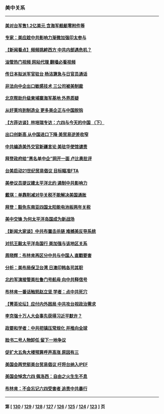 ### 美中关系
---
#### [美对台军售1.2亿美元 含海军舰艇零附件等](../../pages/nf1412576/n13755533.md?06091645) 
#### [专家：美应趁中共影响力渐微加强印太参与](../../pages/nf1412576/n13755516.md?06091645) 
#### [【新闻看点】频频挑衅西方 中共内部遇危机？](../../pages/nf1412576/n13755017.md?06091645) 
#### [油管热门视频 网站代理 翻墙必看视频](http://209.222.30.114:81/youtube.html?06091645)
#### [传日本拟派军官驻台 杨洁篪急与日官员通话](../../pages/nf1412576/n13755097.md?06091645) 
#### [非法向中企出口敏感技术 三公司被美制裁](../../pages/nf1412576/n13755233.md?06091645) 
#### [北京帮助升级柬埔寨海军基地 外界质疑](../../pages/nf1412576/n13755167.md?06091645) 
#### [从好莱坞到制造业 更多美企正与中国脱钩](../../pages/nf1412576/n13754651.md?06091645) 
#### [【方菲访谈】林培瑞专访：六四与今天的中国 （下）](../../pages/nf1412576/n13754267.md?06091645) 
#### [出口创新高 从中国进口下降 美贸易逆差收窄](../../pages/nf1412576/n13754360.md?06091645) 
#### [中共编造美外交官新疆言论 美驻华使馆谴责](../../pages/nf1412576/n13754364.md?06091645) 
#### [拜登政府给“黑名单中企”网开一面 卢比奥批评](../../pages/nf1412576/n13754340.md?06091645) 
#### [台美启动21世纪贸易倡议 目标瞄准FTA](../../pages/nf1412576/n13754116.md?06091645) 
#### [美参议员提议建太平洋北约 遏制中共影响力](../../pages/nf1412576/n13754266.md?06091645) 
#### [戴琪：单靠削减对华关税不能解决美国通胀](../../pages/nf1412576/n13753645.md?06091645) 
#### [拜登：豁免东南亚四国太阳能电池板两年关税](../../pages/nf1412576/n13753566.md?06091645) 
#### [美中交锋 为何太平洋岛国成为新战场](../../pages/nf1412576/n13753575.md?06091645) 
#### [【新闻大家谈】中共布置击杀链 难撼美反导系统](../../pages/nf1412576/n13753489.md?06091645) 
#### [对抗王毅太平洋岛国行 美加强与该地区关系](../../pages/nf1412576/n13752906.md?06091645) 
#### [周晓辉：布林肯再区分中共与中国人 直戳要害](../../pages/nf1412576/n13752875.md?06091645) 
#### [分析：美布局保卫台湾 日澳印韩各司其职](../../pages/nf1412576/n13751378.md?06091645) 
#### [北约军演接管美杜鲁门号航母 向中共释信号](../../pages/nf1412576/n13751927.md?06091645) 
#### [布林肯一番话触怒赵立坚 学者：点中共死穴](../../pages/nf1412576/n13751882.md?06091645) 
#### [【菁英论坛】应付内外困局 中共攻台视政治需求](../../pages/nf1412576/n13752381.md?06091645) 
#### [李克强十万人大会事先获得习近平默许？](../../pages/nf1412576/n13752436.md?06091645) 
#### [政要和学者：中共把镇压常规化 并推向全球](../../pages/nf1412576/n13752426.md?06091645) 
#### [脸书二号人物卸任 留下一地争议](../../pages/nf1412576/n13751931.md?06091645) 
#### [促扩大五角大楼预算呼声高涨 原因有三](../../pages/nf1412576/n13752299.md?06091645) 
#### [美国会两党挺美台贸易倡议 吁将台纳入IPEF](../../pages/nf1412576/n13752060.md?06091645) 
#### [美国会悼念六四 佩洛西：自由之火生生不息](../../pages/nf1412576/n13752143.md?06091645) 
#### [布林肯：不会忘记六四受害者 追责中共暴行](../../pages/nf1412576/n13752030.md?06091645) 

---
#### 第 [ [130](./130.md?06091645) / [129](./129.md?06091645) / [128](./128.md?06091645) / [127](./127.md?06091645) / [126](./126.md?06091645) / [125](./125.md?06091645) / [124](./124.md?06091645) / [123](./123.md?06091645) ] 页
